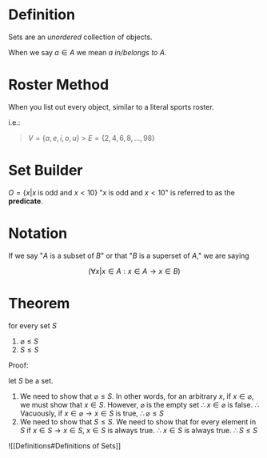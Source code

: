 # Definition

Sets are an _unordered_ collection of objects.

When we say $a\in{A}$ we mean $a$ _in/belongs to_ $A$.

# Roster Method

When you list out every object, similar to a literal sports roster.

i.e.:

> $V=\{a,e,i,o,u\}$ > $E=\{2,4,6,8,\ldots,98\}$

# Set Builder

$O = \{x|x\;\text{is odd and }x<10\}$
"$x\;\text{is odd and }x<10$" is referred to as the **predicate**.

# Notation

If we say "$A$ is a subset of $B$" or that "$B$ is a superset of $A$," we are saying

$$(\forall{x}|x\in{A}: x\in{A}\to{x}\in{B})$$

# Theorem

for every set $S$

1. $\varnothing\le S$
2. $S\le{S}$

Proof:

let $S$ be a set.

1. We need to show that $\varnothing\le S$. In other words, for an arbitrary $x$, if $x\in{\varnothing}$, we must show that $x\in{S}$. However, $\varnothing$ is the empty set $\therefore x\in{\varnothing}$ is false. $\therefore$ Vacuously, if $x\in\varnothing\to{x}\in{S}$ is true, $\therefore\varnothing\le{S}$
2. We need to show that $S\le{S}$. We need to show that for every element in $S$ if $x\in{S}\to{x}\in{S}$, $x\in{S}$ is always true. $\therefore$ $x\in{S}$ is always true. $\therefore S\le{S}$

![[Definitions#Definitions of Sets]]
